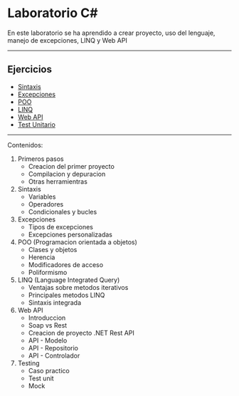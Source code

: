 # Laboratorio C#

En este laboratorio se ha aprendido a crear proyecto, uso del lenguaje, manejo de excepciones, LINQ y Web API

---

## Ejercicios

 - [Sintaxis](https://github.com/dahurtado/LemonCode/tree/main/csharp/SintaxisSol)
 - [Excepciones](https://github.com/dahurtado/LemonCode/tree/main/csharp/ExcepcionesSol)
 - [POO](https://github.com/dahurtado/LemonCode/tree/main/csharp/PooSol)
 - [LINQ](https://github.com/dahurtado/LemonCode/tree/main/csharp/LINQSol)
 - [Web API](https://github.com/dahurtado/LemonCode/tree/main/csharp/APISol)
 - [Test Unitario](https://github.com/dahurtado/LemonCode/tree/main/csharp/UnitTestSol)

---

Contenidos:
 1. Primeros pasos
    - Creacion del primer proyecto
    - Compilacion y depuracion
    - Otras herramientras
 2. Sintaxis
    - Variables
    - Operadores
    - Condicionales y bucles
 3. Excepciones
    - Tipos de excepciones
    - Excepciones personalizadas
 4. POO (Programacion orientada a objetos)
    - Clases y objetos
    - Herencia
    - Modificadores de acceso
    - Poliformismo
 5. LINQ (Language Integrated Query)
    - Ventajas sobre metodos iterativos
    - Principales metodos LINQ
    - Sintaxis integrada
 6. Web API
    - Introduccion
    - Soap vs Rest
    - Creacion de proyecto .NET Rest API
    - API - Modelo
    - API - Repositorio
    - API - Controlador
 7. Testing
    - Caso practico
    - Test unit
    - Mock